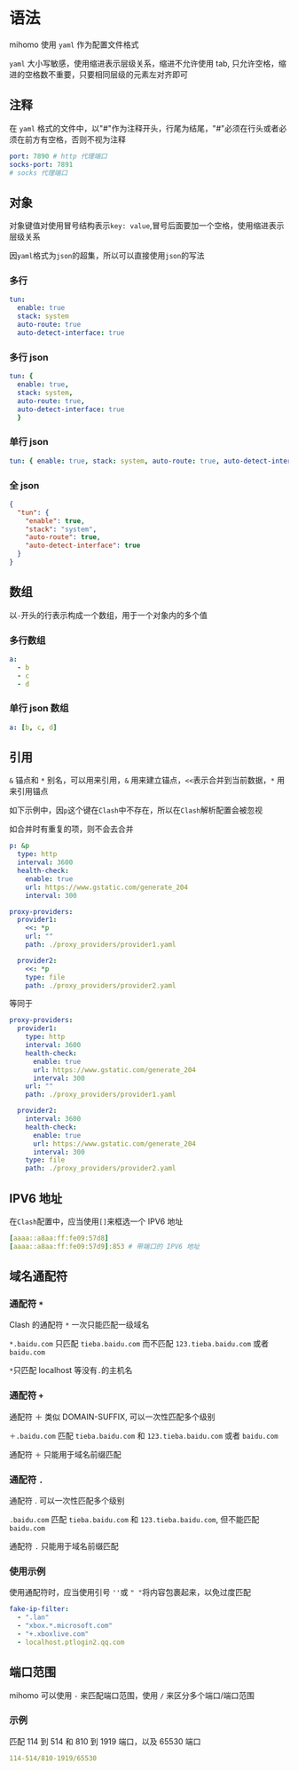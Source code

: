 # 语法

mihomo 使用 `yaml` 作为配置文件格式

`yaml` 大小写敏感，使用缩进表示层级关系，缩进不允许使用 tab, 只允许空格，缩进的空格数不重要，只要相同层级的元素左对齐即可

## 注释

在 `yaml` 格式的文件中，以"#"作为注释开头，行尾为结尾，"#"必须在行头或者必须在前方有空格，否则不视为注释

```{.yaml linenums="1"}
port: 7890 # http 代理端口
socks-port: 7891
# socks 代理端口
```

## 对象

对象键值对使用冒号结构表示`key: value`,冒号后面要加一个空格，使用缩进表示层级关系

因`yaml`格式为`json`的超集，所以可以直接使用`json`的写法

### 多行

```{.yaml linenums="1"}
tun:
  enable: true
  stack: system
  auto-route: true
  auto-detect-interface: true
```

### 多行 json

```{.yaml linenums="1"}
tun: { 
  enable: true,
  stack: system,
  auto-route: true,
  auto-detect-interface: true
  }
```

### 单行 json

```{.yaml linenums="1"}
tun: { enable: true, stack: system, auto-route: true, auto-detect-interface: true}
```

### 全 json

```{.json linenums="1"}
{
  "tun": {
    "enable": true,
    "stack": "system",
    "auto-route": true,
    "auto-detect-interface": true
  }
}
```

## 数组

以`-`开头的行表示构成一个数组，用于一个对象内的多个值

### 多行数组

```{.yaml linenums="1"}
a:
  - b
  - c
  - d
```

### 单行 json 数组

```{.yaml linenums="1"}
a: [b, c, d]
```

## 引用

`&` 锚点和 `*` 别名，可以用来引用，`&` 用来建立锚点，`<<`表示合并到当前数据，`*` 用来引用锚点

如下示例中，因`p`这个键在`Clash`中不存在，所以在`Clash`解析配置会被忽视

如合并时有重复的项，则不会去合并

```{.yaml linenums="1"}
p: &p
  type: http
  interval: 3600
  health-check:
    enable: true
    url: https://www.gstatic.com/generate_204
    interval: 300

proxy-providers:
  provider1:
    <<: *p
    url: ""
    path: ./proxy_providers/provider1.yaml

  provider2:
    <<: *p
    type: file
    path: ./proxy_providers/provider2.yaml
```

等同于

```{.yaml linenums="1"}
proxy-providers:
  provider1:
    type: http
    interval: 3600
    health-check:
      enable: true
      url: https://www.gstatic.com/generate_204
      interval: 300
    url: ""
    path: ./proxy_providers/provider1.yaml

  provider2:
    interval: 3600
    health-check:
      enable: true
      url: https://www.gstatic.com/generate_204
      interval: 300
    type: file
    path: ./proxy_providers/provider2.yaml
```

## **IPV6 地址**

在`Clash`配置中，应当使用`[]`来框选一个 IPV6 地址

```{.yaml linenums="1"}
[aaaa::a8aa:ff:fe09:57d8]
[aaaa::a8aa:ff:fe09:57d9]:853 # 带端口的 IPV6 地址
```

## 域名通配符

### 通配符 `*`

Clash 的通配符 `*` 一次只能匹配一级域名

`*.baidu.com` 只匹配 `tieba.baidu.com` 而不匹配 `123.tieba.baidu.com` 或者 `baidu.com`

`*`只匹配 localhost 等没有`.`的主机名

### 通配符 `+`

通配符 ＋ 类似 DOMAIN-SUFFIX, 可以一次性匹配多个级别

`＋.baidu.com` 匹配 `tieba.baidu.com` 和 `123.tieba.baidu.com` 或者 `baidu.com`

通配符 `＋` 只能用于域名前缀匹配

### 通配符 `.`

通配符 . 可以一次性匹配多个级别

`.baidu.com` 匹配 `tieba.baidu.com` 和 `123.tieba.baidu.com`, 但不能匹配 `baidu.com`

通配符 `.` 只能用于域名前缀匹配

### 使用示例

使用通配符时，应当使用引号 `''`或 `" "`将内容包裹起来，以免过度匹配

```{.yaml linenums="1"}
fake-ip-filter:
  - ".lan"
  - "xbox.*.microsoft.com"
  - "+.xboxlive.com"
  - localhost.ptlogin2.qq.com
```

## 端口范围

mihomo 可以使用 `-` 来匹配端口范围，使用 `/` 来区分多个端口/端口范围

### 示例

匹配 114 到 514 和 810 到 1919 端口，以及 65530 端口

```{.yaml linenums="1"}
114-514/810-1919/65530
```

<!--
## 时间格式

mihomo 支持两种时间格式，分别是整数和持续时间

=== "整数格式"
    ```{.yaml linenums="1"}
    interval: 3600
    ```

=== "持续时间格式"
    ```{.yaml linenums="1"}
    interval: 1h
    ``` 
-->
